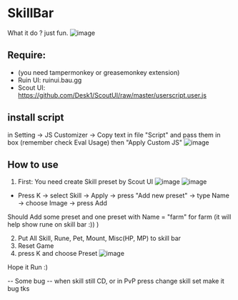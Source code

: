 # SkillBar

What it do ? just fun.
![image](https://user-images.githubusercontent.com/83491342/229287863-44f311c9-3474-44a5-918f-9c8eff15e4cb.png)

## Require: 
- (you need tampermonkey or greasemonkey extension) 
- Ruin UI: ruinui.bau.gg
- Scout UI: https://github.com/Desk1/ScoutUI/raw/master/userscript.user.js 

## install script
in Setting -> JS Customizer -> Copy text in file "Script" and pass them in box (remember check Eval Usage) then "Apply Custom JS"
![image](https://user-images.githubusercontent.com/83491342/229288497-d09ab9eb-2562-47a3-80b6-ef93f8149b79.png)

## How to use
1. First: You need create Skill preset by Scout UI
![image](https://user-images.githubusercontent.com/83491342/229288085-58d504e9-5d2f-47f2-a370-9582d99d2f6a.png)
![image](https://user-images.githubusercontent.com/83491342/229288090-7d535478-1465-42d2-ad56-f1207cfc4922.png)
  - Press K -> select Skill -> Apply -> press "Add new  preset" -> type Name -> choose Image -> press Add 

Should Add some preset and one preset with Name = "farm" for farm (it will help show rune on skill bar :)) )

2. Put All Skill, Rune, Pet, Mount, Misc(HP, MP) to skill bar 
3. Reset Game
4. press K and choose Preset 
![image](https://user-images.githubusercontent.com/83491342/229288240-e347d0e3-4aef-4248-a3e8-58a514dcda18.png)

Hope it Run :)

-- Some bug -- 
when skill still CD, or in PvP press change skill set make it bug tks 
